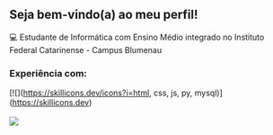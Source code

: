 ## Seja bem-vindo(a) ao meu perfil!
💻 Estudante de Informática com Ensino Médio integrado no Instituto Federal Catarinense - Campus Blumenau
<br>
### Experiência com:
[![](https://skillicons.dev/icons?i=html, css, js, py, mysql)]
(https://skillicons.dev)
<br>
<br>
![](https://github-readme-stats.vercel.app/api/top-langs/?username=juamaraaal&layout=compact&theme=tokyonight&hide_border=true)

